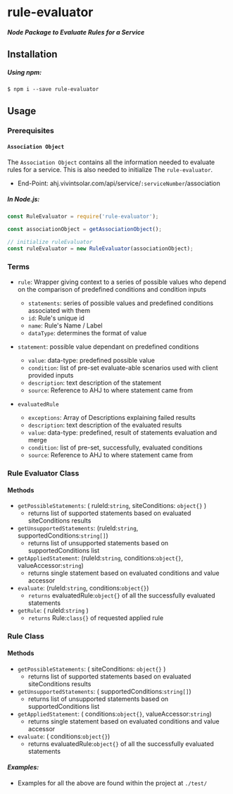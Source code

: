# rule-evaluator
##### Node Package to Evaluate Rules for a Service

## Installation

##### Using npm:
```shell
$ npm i --save rule-evaluator
```
## Usage

### **Prerequisites**
#### `Association Object`

The `Association Object` contains all the information needed to evaluate rules for a service. This is also needed to initialize The `rule-evaluator`.

* End-Point: ahj.vivintsolar.com/api/service/`:serviceNumber`/association

##### In Node.js:
```js
const RuleEvaluator = require('rule-evaluator');

const associationObject = getAssociationObject();
    
// initialize ruleEvaluator
const ruleEvaluator = new RuleEvaluator(associationObject);
```
### **Terms**
* `rule`: Wrapper giving context to a series of possible values who depend on the comparison of predefined conditions and condition inputs
    * `statements`: series of possible values and predefined conditions associated with them
    * `id`: Rule's unique id
    * `name`: Rule's Name / Label
    * `dataType`: determines the format of value

* `statement`: possible value dependant on predefined conditions
    * `value`: data-type: predefined possible value
    * `condition`: list of pre-set evaluate-able scenarios used with client provided inputs
    * `description`: text description of the statement
    * `source`: Reference to AHJ to where statement came from
    
    
* `evaluatedRule`    
    * `exceptions`: Array of Descriptions explaining failed results
    * `description`: text description of the evaluated results
    * `value`: data-type: predefined, result of statements evaluation and merge
    * `condition`: list of pre-set, successfully, evaluated conditions
    * `source`: Reference to AHJ to where statement came from
    
    


### **Rule Evaluator Class**

#### Methods
* `getPossibleStatements`: ( ruleId:`string`, siteConditions: `object{}`  )
    * returns list of supported statements based on  evaluated siteConditions results
* `getUnsupportedStatements`: (ruleId:`string`, supportedConditions:`string[]`)
    * returns list of unsupported statements based on supportedConditions list
* `getAppliedStatement`: (ruleId:`string`, conditions:`object{}`, valueAccessor:`string`)
    * returns single statement based on evaluated conditions and value accessor
* `evaluate`: (ruleId:`string`, conditions:`object{}`) 
    * `returns` evaluatedRule:`object{}` of all the successfully evaluated statements
* `getRule`: ( ruleId:`string` )
    * `returns` Rule:`class{}` of requested applied rule
   
    
### **Rule Class**

#### Methods
* `getPossibleStatements`: ( siteConditions: `object{}`  )
    * returns list of supported statements based on  evaluated siteConditions results
* `getUnsupportedStatements`: ( supportedConditions:`string[]`)
    * returns list of unsupported statements based on supportedConditions list
* `getAppliedStatement`: ( conditions:`object{}`, valueAccessor:`string`)
    * returns single statement based on evaluated conditions and value accessor
* `evaluate`: ( conditions:`object{}`)
    * returns evaluatedRule:`object{}` of all the successfully evaluated statements
    
#### *Examples:*

* Examples for all the above are found within the project at `./test/` 